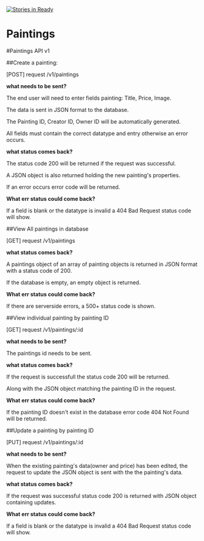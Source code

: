 [![Stories in Ready](https://badge.waffle.io/Paint-market/paintings.png?label=ready&title=Ready)](https://waffle.io/Paint-market/paintings)

# Paintings
#Paintings API  v1

##Create a painting:

[POST] request /v1/paintings

**what needs to be sent?**

The end user will need to enter fields painting: Title, Price, Image.

The data is sent in JSON format to the database.

The Painting ID, Creator ID, Owner ID will be automatically generated.

All fields must contain the correct datatype and entry otherwise an error occurs.

**what status comes back?**

The status code 200 will be returned if the request was successful.

A JSON object is also returned holding the new painting's properties.

If an error occurs error code will be returned.


**What err status could come back?**

If a field is blank or the datatype is invalid a 404 Bad Request status code will show.

##View All paintings in database

[GET] request /v1/paintings

**what status comes back?**

A paintings object of an array of painting objects is returned in JSON format with a status code of 200.

If the database is empty, an empty object is returned.

**What err status could come back?**

If there are serverside errors, a 500+ status code is shown.

##View individual painting by painting ID

[GET] request /v1/paintings/:id

**what needs to be sent?**

The paintings id needs to be sent.

**what status comes back?**

If the request is successfull the status code 200 will be returned.

Along with the JSON object matching the painting ID in the request.

**What err status could come back?**

If the painting ID doesn't exist in the database error code 404 Not Found will be returned.

##Update a painting by painting ID

[PUT] request /v1/paintings/:id

**what needs to be sent?**

When the existing painting's data(owner and price) has been edited, the request to update the JSON object is sent with the the painting's data.

**what status comes back?**

If the request was successful status code 200 is returned with JSON object containing updates.

**What err status could come back?**

If a field is blank or the datatype is invalid a 404 Bad Request status code will show.


